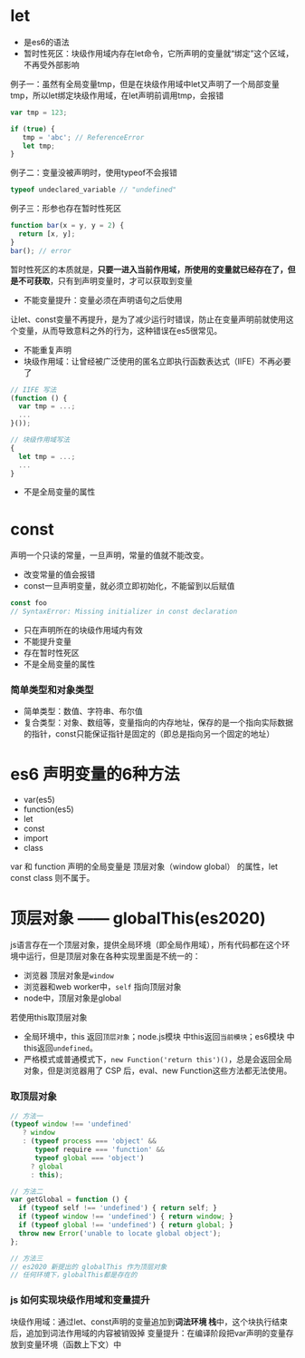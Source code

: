 # let
- 是es6的语法
- 暂时性死区：块级作用域内存在let命令，它所声明的变量就“绑定”这个区域，不再受外部影响

例子一：虽然有全局变量tmp，但是在块级作用域中let又声明了一个局部变量tmp，所以let绑定块级作用域，在let声明前调用tmp，会报错
```javascript
var tmp = 123;

if (true) {
   tmp = 'abc'; // ReferenceError
   let tmp;
}
```

例子二：变量没被声明时，使用typeof不会报错
```javascript
typeof undeclared_variable // "undefined"
```

例子三：形参也存在暂时性死区
```javascript
function bar(x = y, y = 2) {
  return [x, y];
}
bar(); // error
```

暂时性死区的本质就是，**只要一进入当前作用域，所使用的变量就已经存在了，但是不可获取**，只有到声明变量时，才可以获取到变量

- 不能变量提升：变量必须在声明语句之后使用

让let、const变量不再提升，是为了减少运行时错误，防止在变量声明前就使用这个变量，从而导致意料之外的行为，这种错误在es5很常见。
- 不能重复声明
- 块级作用域：让曾经被广泛使用的匿名立即执行函数表达式（IIFE）不再必要了

```javascript
// IIFE 写法
(function () {
  var tmp = ...;
  ...
}());

// 块级作用域写法
{
  let tmp = ...;
  ...
}
```

- 不是全局变量的属性
# const 
声明一个只读的常量，一旦声明，常量的值就不能改变。
- 改变常量的值会报错
- const一旦声明变量，就必须立即初始化，不能留到以后赋值

```javascript
const foo
// SyntaxError: Missing initializer in const declaration
```
- 只在声明所在的块级作用域内有效
- 不能提升变量
- 存在暂时性死区
- 不是全局变量的属性

### 简单类型和对象类型
- 简单类型：数值、字符串、布尔值
- 复合类型：对象、数组等，变量指向的内存地址，保存的是一个指向实际数据的指针，const只能保证指针是固定的（即总是指向另一个固定的地址）
# es6 声明变量的6种方法
- var(es5)
- function(es5)
- let
- const
- import
- class

var 和 function 声明的全局变量是 顶层对象（window global） 的属性，let const class 则不属于。
# 顶层对象 —— globalThis(es2020)
js语言存在一个顶层对象，提供全局环境（即全局作用域），所有代码都在这个环境中运行，但是顶层对象在各种实现里面是不统一的：
- 浏览器 顶层对象是`window`
- 浏览器和web worker中，`self` 指向顶层对象
- node中，顶层对象是global

若使用this取顶层对象
- 全局环境中，this 返回`顶层对象`；node.js模块 中this返回`当前模块`；es6模块 中this返回`undefined`。
- 严格模式或普通模式下，`new Function('return this')()`，总是会返回全局对象，但是浏览器用了 CSP 后，eval、new Function这些方法都无法使用。

### 取顶层对象
```javascript
// 方法一
(typeof window !== 'undefined'
   ? window
   : (typeof process === 'object' &&
      typeof require === 'function' &&
      typeof global === 'object')
     ? global
     : this);

// 方法二
var getGlobal = function () {
  if (typeof self !== 'undefined') { return self; }
  if (typeof window !== 'undefined') { return window; }
  if (typeof global !== 'undefined') { return global; }
  throw new Error('unable to locate global object');
};

// 方法三
// es2020 新提出的 globalThis 作为顶层对象
// 任何环境下，globalThis都是存在的
```

### js 如何实现块级作用域和变量提升
块级作用域：通过let、const声明的变量追加到**词法环境 栈**中，这个块执行结束后，追加到词法作用域的内容被销毁掉
变量提升：在编译阶段把var声明的变量存放到变量环境（函数上下文）中